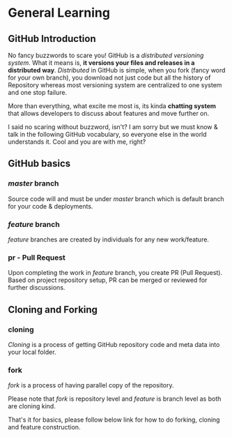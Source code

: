 # General Learning

## GitHub Introduction

No fancy buzzwords to scare you! GitHub is a _distributed versioning system_. What it means is, **it versions your files and releases in a distributed way**. _Distributed_ in GitHub is simple, when you fork (fancy word for your own branch), you download not just code but all the history of Repository whereas most versioning system are centralized to one system and one stop failure.

More than everything, what excite me most is, its kinda **chatting system** that allows developers to discuss about features and move further on.

I said no scaring without buzzword, isn't? I am sorry but we must know & talk in the following GitHub vocabulary, so everyone else in the world understands it. Cool and you are with me, right?

## GitHub basics

### _master_ branch

Source code will and must be under _master_ branch which is default branch for your code & deployments.

### _feature_ branch

_feature_ branches are created by individuals for any new work/feature.

### pr - Pull Request

Upon completing the work in _feature_ branch, you create PR (Pull Request). Based on project repository setup, PR can be merged or reviewed for further discussions.

## Cloning and Forking

### cloning

_Cloning_ is a process of getting GitHub repository code and meta data into your local folder. 

### fork
_fork_ is a process of having parallel copy of the repository. 

Please note that _fork_ is repository level and _feature_ is branch level as both are cloning kind.

That's it for basics, please follow below link for how to do forking, cloning and feature construction.

